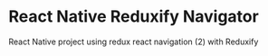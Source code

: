 # React Native Reduxify Navigator
React Native project using redux react navigation (2) with Reduxify 
